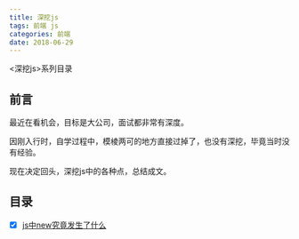 ```yaml
---
title: 深挖js
tags: 前端 js
categories: 前端
date: 2018-06-29
---
```


<深挖js>系列目录

<!-- more -->

## 前言

最近在看机会，目标是大公司，面试都非常有深度。

因刚入行时，自学过程中，模棱两可的地方直接过掉了，也没有深挖，毕竟当时没有经验。

现在决定回头，深挖js中的各种点，总结成文。

## 目录

- [x] [js中new究竟发生了什么](./new-operation.md)